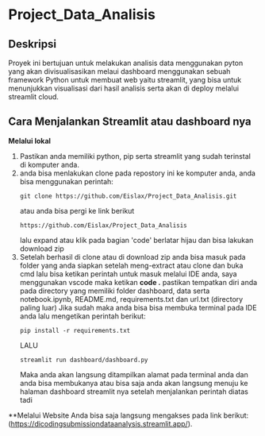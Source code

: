 # Project_Data_Analisis

## Deskripsi

Proyek ini bertujuan untuk melakukan analisis data menggunakan pyton yang akan divisualisasikan melaui dashboard menggunakan sebuah framework Python untuk membuat web yaitu streamlit, yang bisa untuk menunjukkan visualisasi dari hasil analisis serta akan di deploy melalui streamlit cloud.

## Cara Menjalankan Streamlit atau dashboard nya

**Melalui lokal**

1. Pastikan anda memiliki python, pip serta streamlit yang sudah terinstal di komputer anda.
2. anda bisa menlakukan clone pada repostory ini ke komputer anda, anda bisa menggunakan perintah:
   ```
   git clone https://github.com/Eislax/Project_Data_Analisis.git
   ```
   atau anda bisa pergi ke link berikut
   ```
   https://github.com/Eislax/Project_Data_Analisis
   ```
   lalu expand atau klik pada bagian 'code' berlatar hijau dan bisa lakukan download zip
3. Setelah berhasil di clone atau di download zip anda bisa masuk pada folder yang anda siapkan setelah meng-extract atau clone dan buka cmd lalu bisa ketikan perintah untuk masuk melalui IDE anda, saya menggunakan vscode maka ketikan **code .** pastikan tempatkan diri anda pada directory yang memiliki folder dashboard, data serta notebook.ipynb, README.md, requirements.txt dan url.txt (directory paling luar) Jika sudah maka anda bisa bisa membuka terminal pada IDE anda lalu mengetikan perintah berikut:
   ```
   pip install -r requirements.txt
   ```
   LALU
   ```
   streamlit run dashboard/dashboard.py
   ```
   Maka anda akan langsung ditampilkan alamat pada terminal anda dan anda bisa membukanya atau bisa saja anda akan langsung menuju ke halaman dashboard streamlit nya setelah menjalankan perintah diatas tadi

\*\*Melalui Website
Anda bisa saja langsung mengakses pada link berikut: (https://dicodingsubmissiondataanalysis.streamlit.app/).
